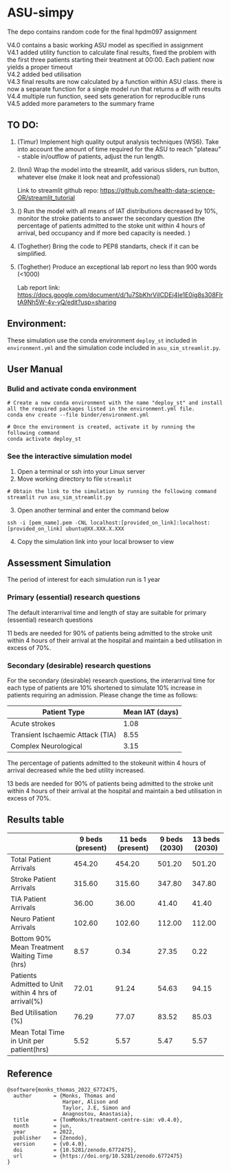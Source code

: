 # ASU-simpy
The depo contains random code for the final hpdm097 assignment
      
V4.0 contains a basic working ASU model as specified in assignment      
V4.1 added utility function to calculate final results, fixed the problem with the first three patients starting their treatment at 00:00. Each patient now yields a proper timeout       
V4.2 added bed utilisation         
V4.3 final results are now calculated by a function within ASU class. there is now a separate function for a single model run that returns a df with results       
V4.4 multiple run function, seed sets generation for reproducible runs    
V4.5 added more parameters to the summary frame      

## TO DO:

1) (Timur) Implement high quality output analysis techniques (WS6). Take into account the amount of time required for the ASU to reach "plateau" - stable in/outflow of patients, adjust the run length.

2) (Inni) Wrap the model into the streamlit, add various sliders, run button, whatever else (make it look neat and professional)      
                                                                                                                                         
      Link to streamlit github repo: https://github.com/health-data-science-OR/streamlit_tutorial
                                                                                                                                         
3) () Run the model with all means of IAT distributions decreased by 10%, monitor the stroke patients to answer the secondary question (the percentage of patients admitted to the stoke unit within 4 hours of arrival, bed occupancy and if more bed capacity is needed. )

4) (Toghether) Bring the code to PEP8 standarts, check if it can be simplified.

5) (Toghether) Produce an exceptional lab report no less than 900 words (<1000)
      
      Lab report link: https://docs.google.com/document/d/1u7SbKhrViICDEj4Ie1E0ig8s308FIrtA9Nh5W-4v-yQ/edit?usp=sharing

## Environment:

These simulation use the conda environment `deploy_st` included in `environment.yml` and the simulation code included in `asu_sim_streamlit.py`.

## User Manual

### Bulid and activate conda environment

```
# Create a new conda environment with the name "deploy_st" and install all the required packages listed in the environment.yml file.
conda env create --file binder/environment.yml

# Once the environment is created, activate it by running the following command
conda activate deploy_st
```

### See the interactive simulation model
1) Open a terminal or ssh into your Linux server 
2) Move working directory to file `streamlit` 
```
# Obtain the link to the simulation by running the following command
streamlit run asu_sim_streamlit.py
```

3) Open another terminal and enter the command below
```
ssh -i [pem_name].pem -CNL localhost:[provided_on_link]:localhost:[provided_on_link] ubuntu@XX.XXX.X.XXX
```
4) Copy the simulation link into your local browser to view

## Assessment Simulation

The period of interest for each simulation run is 1 year

### Primary (essential) research questions

The default interarrival time and length of stay are suitable for primary (essential) research questions

11 beds are needed for 90% of patients being admitted to the stroke unit within 4 hours of their arrival at the hospital and  maintain a bed utilisation in excess of 70%.

### Secondary (desirable) research questions

For the secondary (desirable) research questions, the interarrival time for each type of patients are 10% shortened to simulate 10% increase in patients requiring an admission. Please change the time as follows:

| Patient Type                     | Mean IAT (days) |
|----------------------------------|-----------------|
| Acute strokes                    | 1.08            |
| Transient Ischaemic Attack (TIA) | 8.55            |
| Complex Neurological             | 3.15            |

The percentage of patients admitted to the stokeunit within 4 hours of arrival decreased while the bed utility increased.

13 beds are needed for 90% of patients being admitted to the stroke unit within 4 hours of their arrival at the hospital and  maintain a bed utilisation in excess of 70%.

## Results table

|                                                     | 9 beds (present) | 11 beds (present) | 9 beds (2030) | 13 beds (2030) |
|-----------------------------------------------------|------------------|-------------------|---------------|----------------|
|Total Patient Arrivals	                              | 454.20           | 454.20            | 501.20        | 501.20         |
|Stroke Patient Arrivals	                        | 315.60           | 315.60            | 347.80        | 347.80         |
|TIA Patient Arrivals	                              | 36.00            | 36.00             | 41.40         | 41.40          |
|Neuro Patient Arrivals	                              | 102.60           | 102.60            | 112.00        | 112.00         |
|Bottom 90% Mean Treatment Waiting Time (hrs)	      | 8.57             | 0.34              | 27.35         | 0.22           |
|Patients Admitted to Unit within 4 hrs of arrival(%) | 72.01            | 91.24             | 54.63         | 94.15          |
|Bed Utilisation (%)	                              | 76.29            | 77.07             | 83.52         | 85.03          |
|Mean Total Time in Unit per patient(hrs)	            | 5.52             | 5.57              | 5.47          | 5.57           |


## Reference
```
@software{monks_thomas_2022_6772475,
  author       = {Monks, Thomas and
                  Harper, Alison and
                  Taylor, J.E, Simon and
                  Anagnostou, Anastasia},
  title        = {TomMonks/treatment-centre-sim: v0.4.0},
  month        = jun,
  year         = 2022,
  publisher    = {Zenodo},
  version      = {v0.4.0},
  doi          = {10.5281/zenodo.6772475},
  url          = {https://doi.org/10.5281/zenodo.6772475}
}
```
